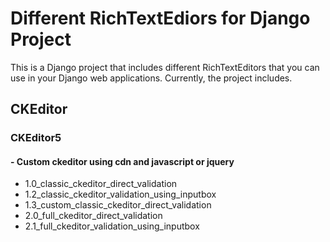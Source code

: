 # Different RichTextEdiors for Django Project

This is a Django project that includes different RichTextEditors that you can use in your Django web applications. Currently, the project includes.

## CKEditor

### CKEditor5

#### - Custom ckeditor using cdn and javascript or jquery
- 1.0_classic_ckeditor_direct_validation
- 1.2_classic_ckeditor_validation_using_inputbox
- 1.3_custom_classic_ckeditor_direct_validation
- 2.0_full_ckeditor_direct_validation
- 2.1_full_ckeditor_validation_using_inputbox